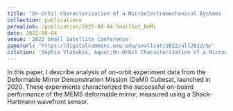 ```yaml
---
title: "On-Orbit Characterization of a Microelectromechanical Systems (MEMS) Deformable Mirror (DM) on the Deformable Mirror Demonstration Mission (DeMi) CubeSat"
collection: publications
permalink: /publication/2022-08-04-SmallSat_DeMi
date: 2022-08-04
venue: '2022 Small Satellite Conference'
paperurl: 'https://digitalcommons.usu.edu/smallsat/2022/all2022/5/'
citation: 'Sophia Vlahakis, &quot;On-Orbit Characterization of a Microelectromechanical Systems (MEMS) Deformable Mirror (DM) on the Deformable Mirror Demonstration Mission (DeMi) CubeSat&quot;, Small Satellite Conference, Logan, UT, USA, 2022'
---
```

<!-- excerpt: 'This paper is about the number 3. The number 4 is left for future work.' -->

In this paper, I describe analysis of on-orbit experiment data from the Deformable Mirror Demonstration Mission (DeMi) Cubesat, launched in 2020. These experiments characterized the successful on-board performance of the MEMS deformable mirror, measured using a Shack-Hartmann wavefront sensor.
